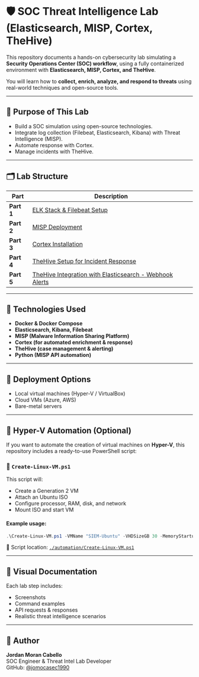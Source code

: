 
# 🛡️ SOC Threat Intelligence Lab (Elasticsearch, MISP, Cortex, TheHive)

This repository documents a hands-on cybersecurity lab simulating a **Security Operations Center (SOC) workflow**, using a fully containerized environment with **Elasticsearch, MISP, Cortex, and TheHive**.

You will learn how to **collect, enrich, analyze, and respond to threats** using real-world techniques and open-source tools.

---

## 🎯 Purpose of This Lab

- Build a SOC simulation using open-source technologies.
- Integrate log collection (Filebeat, Elasticsearch, Kibana) with Threat Intelligence (MISP).
- Automate response with Cortex.
- Manage incidents with TheHive.
  
---

## 🗂️ Lab Structure

| Part | Description |
|-------|-------------|
| **Part 1** | [ELK Stack & Filebeat Setup](./01-elk-filebeat/README.md) 
| **Part 2** | [MISP Deployment](./02-misp-setup/README.md) 
| **Part 3** | [Cortex Installation](./03-cortex-setup/README.md) 
| **Part 4** | [TheHive Setup for Incident Response](./04-TheHive-setup/README.md) 
| **Part 5** | [TheHive Integration with Elasticsearch - Webhook Alerts](./05-TheHiveIntegratioin-ELK/README.md) 

---

## 🧰 Technologies Used

- **Docker & Docker Compose**
- **Elasticsearch, Kibana, Filebeat**
- **MISP (Malware Information Sharing Platform)**
- **Cortex (for automated enrichment & response)**
- **TheHive (case management & alerting)**
- **Python (MISP API automation)**

---

## 🚀 Deployment Options

- Local virtual machines (Hyper-V / VirtualBox)
- Cloud VMs (Azure, AWS)
- Bare-metal servers

---

## 🧩 Hyper-V Automation (Optional)

If you want to automate the creation of virtual machines on **Hyper-V**, this repository includes a ready-to-use PowerShell script:

### 📄 `Create-Linux-VM.ps1`

This script will:

- Create a Generation 2 VM
- Attach an Ubuntu ISO
- Configure processor, RAM, disk, and network
- Mount ISO and start VM

#### Example usage:

```powershell
.\Create-Linux-VM.ps1 -VMName "SIEM-Ubuntu" -VHDSizeGB 30 -MemoryStartupBytes 4GB -ISOPath "C:\ISOs\ubuntu-22.04.iso"
```

📁 Script location: [`./automation/Create-Linux-VM.ps1`](./automation/Create-Linux-VM.ps1)

---

## 📸 Visual Documentation

Each lab step includes:
- Screenshots
- Command examples
- API requests & responses
- Realistic threat intelligence scenarios

---

## 📝 Author

**Jordan Moran Cabello**  
SOC Engineer & Threat Intel Lab Developer  
GitHub: [@jomocasec1990](https://github.com/jomocasec1990)

